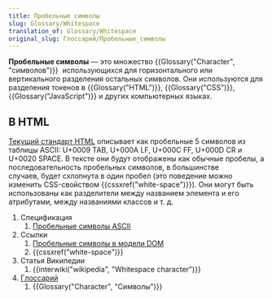 ```yaml
---
title: Пробельные символы
slug: Glossary/Whitespace
translation_of: Glossary/Whitespace
original_slug: Глоссарий/Пробельные_символы
---
```

<span class="seoSummary"><strong>Пробельные символы</strong> </span>— <span class="seoSummary">это множество {{Glossary("Character", "символов")}}  использующихся для горизонтального или вертикального разделения остальных символов. Они используются для разделения токенов в {{Glossary("HTML")}}, {{Glossary("CSS")}}, {{Glossary("JavaScript")}} и других компьютерных языках.</span>

## В HTML

[Текущий стандарт HTML](https://html.spec.whatwg.org/) описывает как пробельные 5 символов из таблицы ASCII: U+0009 TAB, U+000A LF, U+000C FF, U+000D CR и U+0020 SPACE. В тексте они будут отображены как обычные пробелы, а последовательность пробельных символов, в большинстве случаев, будет схлопнута в один пробел (это поведение можно изменить CSS-свойством {{cssxref("white-space")}}). Они могут быть использованы как разделители между названием элемента и его атрибутами, между названиями классов и т. д.

<section id="Quick_links"><ol><li>Спецификация<ol><li><a href="https://infra.spec.whatwg.org/#ascii-whitespace">Пробельные символы ASCII</a></li></ol></li><li>Ссылки<ol><li><a href="/en-US/docs/Web/API/Document_Object_Model/Whitespace_in_the_DOM">Пробельные символы в модели DOM</a></li><li>{{cssxref("white-space")}}</li></ol></li><li>Статья Википедии<ol><li>{{interwiki("wikipedia", "Whitespace character")}}</li></ol></li><li><a href="/en-US/docs/Glossary">Глоссарий</a><ol><li>{{Glossary("Character", "Символы")}}</li></ol></li></ol></section>
